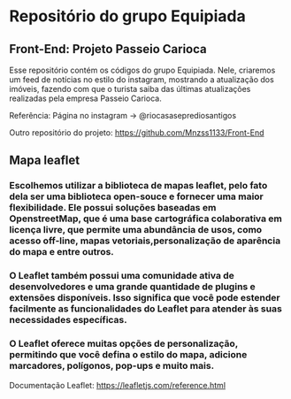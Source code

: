 
# Repositório do grupo Equipiada

## Front-End: Projeto Passeio Carioca

Esse repositório contém os códigos do grupo Equipiada. Nele, criaremos um feed de notícias no estilo do instagram, mostrando a atualização dos imóveis, fazendo com que o turista saiba das últimas atualizações realizadas pela empresa Passeio Carioca.

Referência: Página no instagram -> @riocasaseprediosantigos

Outro repositório do projeto: https://github.com/Mnzss1133/Front-End

## Mapa leaflet

### Escolhemos utilizar a biblioteca de mapas leaflet, pelo fato dela ser uma biblioteca open-souce e fornecer uma maior flexibilidade. Ele possui soluções baseadas em OpenstreetMap, que é uma base cartográfica colaborativa em licença livre, que permite uma abundância de usos, como acesso off-line, mapas vetoriais,personalização de aparência do mapa e entre outros.
### O Leaflet também possui uma comunidade ativa de desenvolvedores e uma grande quantidade de plugins e extensões disponíveis. Isso significa que você pode estender facilmente as funcionalidades do Leaflet para atender às suas necessidades específicas.
### O Leaflet oferece muitas opções de personalização, permitindo que você defina o estilo do mapa, adicione marcadores, polígonos, pop-ups e muito mais.
Documentação Leaflet: https://leafletjs.com/reference.html

